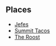 ## Places
- [Jefes](Places/Jefes.md)
- [Summit Tacos](Places/Summit%20Tacos.md)
- [The Roost](Places/The%20Roost.md)